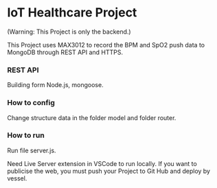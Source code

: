 
# IoT Healthcare Project

(Warning: This Project is only the backend.)

This Project uses MAX3012 to record the BPM and SpO2 push data to MongoDB through REST API and HTTPS.

### REST API
Building form Node.js, mongoose.


### How to config
Change structure data in the folder model and folder router.

### How to run
Run file server.js.

Need Live Server extension in VSCode to run locally.
If you want to publicise the web, you must push your Project to Git Hub and deploy by vessel.
